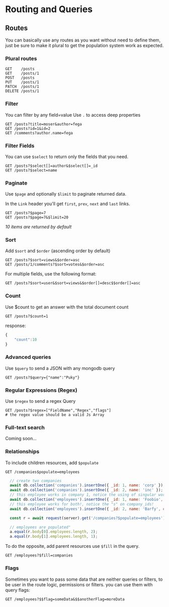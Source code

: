 # Routing and Queries

## Routes

You can basically use any routes as you want without need to define them, just be sure to make it plural to get the population system work as expected.

### Plural routes

```http
GET    /posts
GET    /posts/1
POST   /posts
PUT    /posts/1
PATCH  /posts/1
DELETE /posts/1
```

### Filter

You can filter by any field=value Use `.` to access deep properties

```http
GET /posts?title=moser&author=fega
GET /posts?id=1&id=2
GET /comments?author.name=fega
```

### Filter Fields

You can use `$select` to return only the fields that you need.

```http
GET /posts?$select[]=author&$select[]=_id
GET /posts?$select=name
```

### Paginate

Use `$page` and optionally `$limit` to paginate returned data.

In the `Link` header you'll get `first`, `prev`, `next` and `last` links.

```http
GET /posts?$page=7
GET /posts?$page=7&$limit=20
```

_10 items are returned by default_

### Sort

Add `$sort` and `$order` \(ascending order by default\)

```http
GET /posts?$sort=views&$order=asc
GET /posts/1/comments?$sort=votes&$order=asc
```

For multiple fields, use the following format:

```http
GET /posts?$sort=user&$sort=views&$order[]=desc$$order[]=asc
```

### Count

Use $count to get an answer with the total document count

```http
GET /posts?$count=1
```

response:

```javascript
{
    "count":10
}
```

### 

### Advanced queries

Use `$query` to send a JSON with any mongodb query

```http
GET /posts?$query={"name":"Puky"}
```

### Regular Expressions \(Regex\)

Use  `$regex`  to send a regex Query

```text
GET /posts?$regex=["FieldName","Regex","flags"]
# the regex value should be a valid Js Array
```

### Full-text search

Coming soon...

### Relationships

To include children resources, add `$populate`

```http
GET /companies$populate=employees
```

```javascript
  // create two companies
  await db.collection('companies').insertOne({ _id: 1, name: 'corp' });
  await db.collection('companies').insertOne({ _id: 2, name: 'inc' });
  // this employee works in company 1, notice the using of singular word for companies
  await db.collection('employees').insertOne({ _id: 1, name: 'Foobio', company_id: 1 });
  // this employee works for both!, notice the "s" on company_ids!
  await db.collection('employees').insertOne({ _id: 2, name: 'Barfy', company_ids: [1, 2] });

  const r = await request(server).get('/companies?$populate=employees').expect(200);

  // employees are populated"
  a.equal(r.body[0].employees.length, 2);
  a.equal(r.body[1].employees.length, 1);
```

To do the opposite, add parent resources use `$fill` in the query.

```http
GET /employees?$fill=companies
```

### Flags

Sometimes you want to pass some data that are neither queries or filters, to be user in the route logic, permissions or filters. you can use them with query flags: 

```http
GET /employees?$$flag=someData&$$anotherFlag=moreData
```

